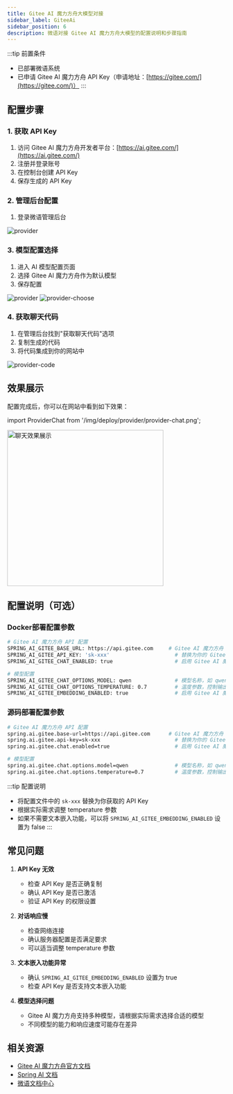 ```yaml
---
title: Gitee AI 魔力方舟大模型对接
sidebar_label: GiteeAi
sidebar_position: 6
description: 微语对接 Gitee AI 魔力方舟大模型的配置说明和步骤指南
---
```


:::tip 前置条件

- 已部署微语系统
- 已申请 Gitee AI 魔力方舟 API Key（申请地址：[https://gitee.com/](https://gitee.com/)）
:::

## 配置步骤

### 1. 获取 API Key

1. 访问 Gitee AI 魔力方舟开发者平台：[https://ai.gitee.com/](https://ai.gitee.com/)
2. 注册并登录账号
3. 在控制台创建 API Key
4. 保存生成的 API Key

### 2. 管理后台配置

1. 登录微语管理后台

![provider](/img/deploy/provider/provider_api_key.png)

### 3. 模型配置选择

1. 进入 AI 模型配置页面
2. 选择 Gitee AI 魔力方舟作为默认模型
3. 保存配置

![provider](/img/deploy/provider/provider.png)
![provider-choose](/img/deploy/provider/provider-choose.png)

### 4. 获取聊天代码

1. 在管理后台找到"获取聊天代码"选项
2. 复制生成的代码
3. 将代码集成到你的网站中

![provider-code](/img/deploy/provider/provider-code.png)

## 效果展示

配置完成后，你可以在网站中看到如下效果：

import ProviderChat from '/img/deploy/provider/provider-chat.png';

<img src={ProviderChat} alt="聊天效果展示" width="360" />

## 配置说明（可选）

### Docker部署配置参数

```bash
# Gitee AI 魔力方舟 API 配置
SPRING_AI_GITEE_BASE_URL: https://api.gitee.com     # Gitee AI 魔力方舟 API 基础地址
SPRING_AI_GITEE_API_KEY: 'sk-xxx'                     # 替换为你的 Gitee AI 魔力方舟 API Key
SPRING_AI_GITEE_CHAT_ENABLED: true                    # 启用 Gitee AI 魔力方舟对话功能

# 模型配置
SPRING_AI_GITEE_CHAT_OPTIONS_MODEL: qwen              # 模型名称，如 qwen、moonshot 等
SPRING_AI_GITEE_CHAT_OPTIONS_TEMPERATURE: 0.7         # 温度参数，控制输出的随机性，范围 0-1
SPRING_AI_GITEE_EMBEDDING_ENABLED: true               # 启用 Gitee AI 魔力方舟文本嵌入功能
```

### 源码部署配置参数

```bash
# Gitee AI 魔力方舟 API 配置
spring.ai.gitee.base-url=https://api.gitee.com      # Gitee AI 魔力方舟 API 基础地址
spring.ai.gitee.api-key=sk-xxx                        # 替换为你的 Gitee AI 魔力方舟 API Key
spring.ai.gitee.chat.enabled=true                     # 启用 Gitee AI 魔力方舟对话功能

# 模型配置
spring.ai.gitee.chat.options.model=qwen               # 模型名称，如 qwen、moonshot 等
spring.ai.gitee.chat.options.temperature=0.7          # 温度参数，控制输出的随机性，范围 0-1
```

:::tip 配置说明

- 将配置文件中的 `sk-xxx` 替换为你获取的 API Key
- 根据实际需求调整 temperature 参数
- 如果不需要文本嵌入功能，可以将 `SPRING_AI_GITEE_EMBEDDING_ENABLED` 设置为 false
:::

## 常见问题

1. **API Key 无效**
   - 检查 API Key 是否正确复制
   - 确认 API Key 是否已激活
   - 验证 API Key 的权限设置

2. **对话响应慢**
   - 检查网络连接
   - 确认服务器配置是否满足要求
   - 可以适当调整 temperature 参数

3. **文本嵌入功能异常**
   - 确认 `SPRING_AI_GITEE_EMBEDDING_ENABLED` 设置为 true
   - 检查 API Key 是否支持文本嵌入功能

4. **模型选择问题**
   - Gitee AI 魔力方舟支持多种模型，请根据实际需求选择合适的模型
   - 不同模型的能力和响应速度可能存在差异

## 相关资源

- [Gitee AI 魔力方舟官方文档](https://gitee.com/docs)
- [Spring AI 文档](https://docs.spring.io/spring-ai/reference/)
- [微语文档中心](/docs/intro)
